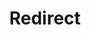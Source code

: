 ﻿---
layout: src/layouts/Redirect.astro
title: Redirect
redirect: /docs/installation/octopus-server-linux-container
pubDate:  2023-01-01
navSearch: false
navSitemap: false
navMenu: false
---
